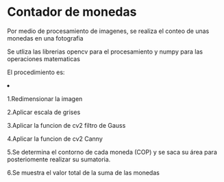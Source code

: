 <h1>Contador de monedas</h1>

<p>Por medio de procesamiento de imagenes, se realiza el conteo de unas monedas en una fotografia</p>
<p>Se utliza las librerias opencv para el procesamiento y numpy para las operaciones matematicas</p>
<p>El procedimiento es:</p>
<li>
  <p>1.Redimensionar la imagen</p>
  <p>2.Aplicar escala de grises</p>
  <p>3.Aplicar la funcion de cv2 filtro de Gauss</p>
  <p>4.Aplicar la funcion de cv2 Canny</p>
  <p>5.Se determina el contorno de cada moneda (COP) y se saca su área para posteriomente realizar su sumatoria.</p>
  <p>6.Se muestra el valor total de la suma de las monedas</p>
</li>

